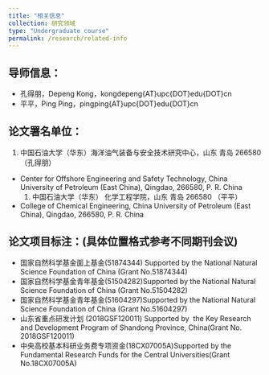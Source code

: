 ```yaml
---
title: "相关信息"
collection: 研究领域
type: "Undergraduate course"
permalink: /research/related-info
---
```


 ## 导师信息：

- 孔得朋，Depeng Kong，kongdepeng{AT}upc{DOT}edu{DOT}cn
- 平平，Ping Ping，pingping{AT}upc{DOT}edu{DOT}cn

 ## 论文署名单位：

  1.  中国石油大学（华东）海洋油气装备与安全技术研究中心，山东 青岛 266580 （孔得朋）
- Center for Offshore Engineering and Safety Technology, China University of Petroleum (East China), Qingdao, 266580, P. R. China
  1.  中国石油大学（华东） 化学工程学院，山东 青岛 266580 （平平）
- College of Chemical Engineering, China University of Petroleum (East China), Qingdao, 266580, P. R. China

## 论文项目标注：(具体位置格式参考不同期刊会议)

- 国家自然科学基金面上基金(51874344) Supported by the National Natural Science Foundation of China (Grant No.51874344)
- 国家自然科学基金青年基金(51504282)Supported by the National Natural Science Foundation of China (Grant No.51504282)
- 国家自然科学基金青年基金(51604297)Supported by the National Natural Science Foundation of China (Grant No.51604297)
- 山东省重点研发计划 (2018GSF120011) Supported by  the Key Research and Development Program of Shandong Province, China(Grant No. 2018GSF120011)
- 中央高校基本科研业务费专项资金(18CX07005A)Supported by the Fundamental Research Funds for the Central Universities(Grant No.18CX07005A)




